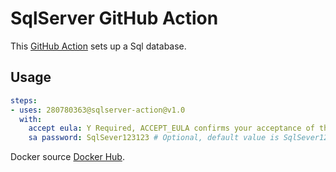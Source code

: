 # SqlServer GitHub Action

This [GitHub Action](https://github.com/features/actions) sets up a Sql database.

## Usage

```yaml
steps:
- uses: 280780363@sqlserver-action@v1.0
  with:
    accept eula: Y Required, ACCEPT_EULA confirms your acceptance of the End-User Licensing Agreement.
    sa password: SqlSever123123 # Optional, default value is SqlSever123123.
```

Docker source [Docker Hub](https://hub.docker.com/_/microsoft-mssql-server?tab=description).
